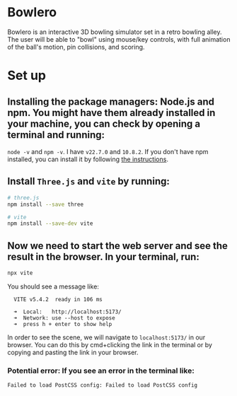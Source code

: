 # Bowlero
Bowlero is an interactive 3D bowling simulator set in a retro bowling alley. The user will be able to "bowl" using mouse/key controls, with full animation of the ball's motion, pin collisions, and scoring.


# Set up
## Installing the package managers: Node.js and npm. You might have them already installed in your machine, you can check by opening a terminal and running:
`node -v` and `npm -v`. I have `v22.7.0` and `10.8.2`.
If you don't have npm installed, you can install it by following [the instructions](https://nodejs.org/en/download/package-manager).

## Install `Three.js` and `vite` by running:
```bash
# three.js
npm install --save three

# vite
npm install --save-dev vite
```

## Now we need to start the web server and see the result in the browser. In your terminal, run:
```bash
npx vite
```
You should see a message like:
```
  VITE v5.4.2  ready in 106 ms

  ➜  Local:   http://localhost:5173/
  ➜  Network: use --host to expose
  ➜  press h + enter to show help
```

In order to see the scene, we will navigate to `localhost:5173/` in our browser. You can do this by cmd+clicking the link in the terminal or by copying and pasting the link in your browser.

### Potential error: If you see an error in the terminal like:
```
Failed to load PostCSS config: Failed to load PostCSS config
```




   
